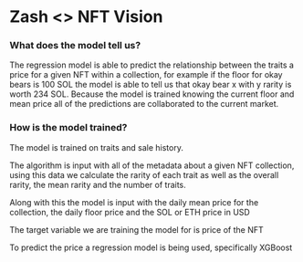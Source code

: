 # Zash <> NFT Vision

### What does the model tell us?

The regression model is able to predict the relationship between the traits a price for a given NFT within a collection, for example if the floor for okay bears is 100 SOL the model is able to tell us that okay bear x with y rarity is worth 234 SOL. Because the model is trained knowing the current floor and mean price all of the predictions are collaborated to the current market.

### How is the model trained?

The model is trained on traits and sale history.

The algorithm is input with all of the metadata about a given NFT collection, using this data we calculate the rarity of each trait as well as the overall rarity, the mean rarity and the number of traits.

Along with this the model is input with the daily mean price for the collection, the daily floor price and the SOL or ETH price in USD

The target variable we are training the model for is price of the NFT

To predict the price a regression model is being used, specifically XGBoost

